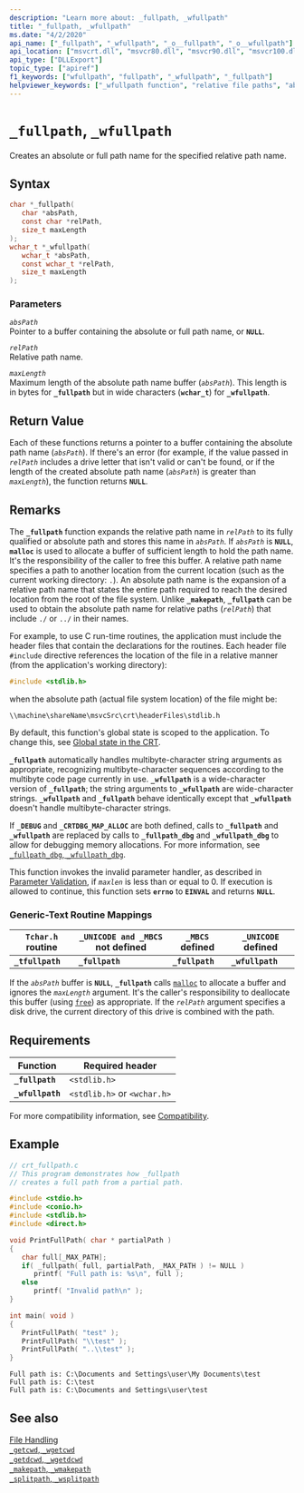 ```yaml
---
description: "Learn more about: _fullpath, _wfullpath"
title: "_fullpath, _wfullpath"
ms.date: "4/2/2020"
api_name: ["_fullpath", "_wfullpath", "_o__fullpath", "_o__wfullpath"]
api_location: ["msvcrt.dll", "msvcr80.dll", "msvcr90.dll", "msvcr100.dll", "msvcr100_clr0400.dll", "msvcr110.dll", "msvcr110_clr0400.dll", "msvcr120.dll", "msvcr120_clr0400.dll", "ucrtbase.dll", "api-ms-win-crt-filesystem-l1-1-0.dll", "api-ms-win-crt-private-l1-1-0.dll"]
api_type: ["DLLExport"]
topic_type: ["apiref"]
f1_keywords: ["wfullpath", "fullpath", "_wfullpath", "_fullpath"]
helpviewer_keywords: ["_wfullpath function", "relative file paths", "absolute paths", "wfullpath function", "_fullpath function", "fullpath function"]
---
```

# `_fullpath`, `_wfullpath`

Creates an absolute or full path name for the specified relative path name.

## Syntax

```C
char *_fullpath(
   char *absPath,
   const char *relPath,
   size_t maxLength
);
wchar_t *_wfullpath(
   wchar_t *absPath,
   const wchar_t *relPath,
   size_t maxLength
);
```

### Parameters

*`absPath`*\
Pointer to a buffer containing the absolute or full path name, or **`NULL`**.

*`relPath`*\
Relative path name.

*`maxLength`*\
Maximum length of the absolute path name buffer (*`absPath`*). This length is in bytes for **`_fullpath`** but in wide characters (**`wchar_t`**) for **`_wfullpath`**.

## Return Value

Each of these functions returns a pointer to a buffer containing the absolute path name (*`absPath`*). If there's an error (for example, if the value passed in *`relPath`* includes a drive letter that isn't valid or can't be found, or if the length of the created absolute path name (*`absPath`*) is greater than *`maxLength`*), the function returns **`NULL`**.

## Remarks

The **`_fullpath`** function expands the relative path name in *`relPath`* to its fully qualified or absolute path and stores this name in *`absPath`*. If *`absPath`* is **`NULL`**, **`malloc`** is used to allocate a buffer of sufficient length to hold the path name. It's the responsibility of the caller to free this buffer. A relative path name specifies a path to another location from the current location (such as the current working directory: `.`). An absolute path name is the expansion of a relative path name that states the entire path required to reach the desired location from the root of the file system. Unlike **`_makepath`**, **`_fullpath`** can be used to obtain the absolute path name for relative paths (*`relPath`*) that include `./` or `../` in their names.

For example, to use C run-time routines, the application must include the header files that contain the declarations for the routines. Each header file `#include` directive references the location of the file in a relative manner (from the application's working directory):

```C
#include <stdlib.h>
```

when the absolute path (actual file system location) of the file might be:

`\\machine\shareName\msvcSrc\crt\headerFiles\stdlib.h`

By default, this function's global state is scoped to the application. To change this, see [Global state in the CRT](../global-state.md).

**`_fullpath`** automatically handles multibyte-character string arguments as appropriate, recognizing multibyte-character sequences according to the multibyte code page currently in use. **`_wfullpath`** is a wide-character version of **`_fullpath`**; the string arguments to **`_wfullpath`** are wide-character strings. **`_wfullpath`** and **`_fullpath`** behave identically except that **`_wfullpath`** doesn't handle multibyte-character strings.

If **`_DEBUG`** and **`_CRTDBG_MAP_ALLOC`** are both defined, calls to **`_fullpath`** and **`_wfullpath`** are replaced by calls to **`_fullpath_dbg`** and **`_wfullpath_dbg`** to allow for debugging memory allocations. For more information, see [`_fullpath_dbg`, `_wfullpath_dbg`](fullpath-dbg-wfullpath-dbg.md).

This function invokes the invalid parameter handler, as described in [Parameter Validation](../../c-runtime-library/parameter-validation.md), if *`maxlen`* is less than or equal to 0. If execution is allowed to continue, this function sets **`errno`** to **`EINVAL`** and returns **`NULL`**.

### Generic-Text Routine Mappings

|`Tchar.h` routine|`_UNICODE and _MBCS` not defined|`_MBCS` defined|`_UNICODE` defined|
|---------------------|--------------------------------------|--------------------|-----------------------|
|**`_tfullpath`**|**`_fullpath`**|**`_fullpath`**|**`_wfullpath`**|

If the *`absPath`* buffer is **`NULL`**, **`_fullpath`** calls [`malloc`](malloc.md) to allocate a buffer and ignores the *`maxLength`* argument. It's the caller's responsibility to deallocate this buffer (using [`free`](free.md)) as appropriate. If the *`relPath`* argument specifies a disk drive, the current directory of this drive is combined with the path.

## Requirements

|Function|Required header|
|--------------|---------------------|
|**`_fullpath`**|`<stdlib.h>`|
|**`_wfullpath`**|`<stdlib.h>` or `<wchar.h>`|

For more compatibility information, see [Compatibility](../../c-runtime-library/compatibility.md).

## Example

```C
// crt_fullpath.c
// This program demonstrates how _fullpath
// creates a full path from a partial path.

#include <stdio.h>
#include <conio.h>
#include <stdlib.h>
#include <direct.h>

void PrintFullPath( char * partialPath )
{
   char full[_MAX_PATH];
   if( _fullpath( full, partialPath, _MAX_PATH ) != NULL )
      printf( "Full path is: %s\n", full );
   else
      printf( "Invalid path\n" );
}

int main( void )
{
   PrintFullPath( "test" );
   PrintFullPath( "\\test" );
   PrintFullPath( "..\\test" );
}
```

```Output
Full path is: C:\Documents and Settings\user\My Documents\test
Full path is: C:\test
Full path is: C:\Documents and Settings\user\test
```

## See also

[File Handling](../../c-runtime-library/file-handling.md)\
[`_getcwd`, `_wgetcwd`](getcwd-wgetcwd.md)\
[`_getdcwd`, `_wgetdcwd`](getdcwd-wgetdcwd.md)\
[`_makepath`, `_wmakepath`](makepath-wmakepath.md)\
[`_splitpath`, `_wsplitpath`](splitpath-wsplitpath.md)
